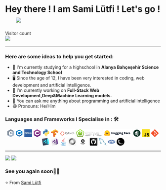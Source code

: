 # Hey there ! I am Sami Lütfi ! Let's go ! &emsp;  <img src="https://github.com/TheDudeThatCode/TheDudeThatCode/blob/master/Assets/Hi.gif" width="40px">

<p> 
  Visitor count <br>
  <img src="https://profile-counter.glitch.me/system-linux/count.svg"/>
</p>

<hr>

### Here are some ideas to help you get started:
- 🔬 I'm currently studying for a highschool in <strong>Alanya Bahçeşehir Science and Technology School</strong>
- 🖥️ Since the age of 12, I have been very interested in coding, web development and artificial intelligence.
- 🔭 I’m currently working on <strong>Full-Stack Web Development,Deep&Machine Learning models.</strong>
- 💬 You can ask me anything about programming and artificial intelligence
- 😄 Pronouns: He/Him

### Languages and Frameworks I Specialise in : 🛠
<p align="center">
  <code><img title="C" height="25" src="c.png"></code>
  <code><img title="C++" height="25" src="cpp.png"></code>
  <code><img title="Pascal" height="25" src="pascal.jpeg"></code>
  <code><img title="C#" height="25" src="cSharp.png"></code>
  <code><img title="Python" height="25" src="python-original.png"></code>
  <code><img title="Tensorflow" height="25" src="tf.png"></code>
  <code><img title="Pytorch" height="25" src="pytorch_logo.png"></code>
  <code><img title="SFML-C++" height="25" src="sfml-logo-big.png"></code>
  <code><img title="Huggingface" height="25" src="huggingface.png"></code>
  <code><img title="Django" height="25" src="django.png"></code>
  <code><img title="Javascript" height="25" src="javascript.png"></code>
  <code><img title="Git" height="25" src="git-original.png"></code>
  <code><img title="Visual Studio Code" height="25" src="vscode.png"></code>
  <code><img title="Microsoft Visual Studio" height="25" src="visualstudio.png"></code>
  <code><img title="Java" height="25" src="java-original.png"></code>
  <code><img title="JSON" height="25" src="json.png"></code>
  <code><img title="Unreal Engine" height="25" src="unreallogo.png"></code>
  <code><img title="GitHub" height="25" src="github.png"></code>
  <code><img title="MySQL" height="25" src="mysql.png"></code>
  <code><img title="PHP" height="25" src="php.png"></code>
  <code><img title="Flask" height="25" src="flask.png"></code>
</p>
<hr>

<img src="https://github-readme-stats.vercel.app/api?username=system-linux&show_icons=true&theme=radical">
<img src="https://github-readme-stats.vercel.app/api/top-langs/?username=system-linux&layout=donut&theme=radical">

### See you again soon🙏🏼
⭐️ From [Sami Lütfi](https://github.com/system-linux)
